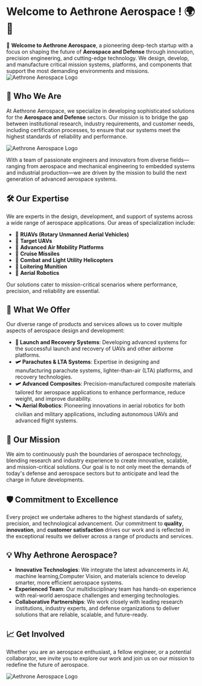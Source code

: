 # Welcome to Aethrone Aerospace ! 🌍🚀

👋 **Welcome to Aethrone Aerospace**, a pioneering deep-tech startup with a focus on shaping the future of **Aerospace and Defense** through innovation, precision engineering, and cutting-edge technology. We design, develop, and manufacture critical mission systems, platforms, and components that support the most demanding environments and missions.
![Aethrone Aerospace Logo](https://media.licdn.com/dms/image/v2/C4D1BAQGWe66Q1-VUxA/company-background_10000/company-background_10000/0/1596710836708/aethrone_aerospace_cover?e=2147483647&v=beta&t=ZOQu9UUuGlA3NelwEcEP6w5ZsvO63zA-14F4Vm5sHE8)

## 🌟 **Who We Are**
At Aethrone Aerospace, we specialize in developing sophisticated solutions for the **Aerospace and Defense** sectors. Our mission is to bridge the gap between institutional research, industry requirements, and customer needs, including certification processes, to ensure that our systems meet the highest standards of reliability and performance.

![Aethrone Aerospace Logo](https://www.aethroneaerospace.com/assets/Variant2-Z0rb2iw_.png)


With a team of passionate engineers and innovators from diverse fields—ranging from aerospace and mechanical engineering to embedded systems and industrial production—we are driven by the mission to build the next generation of advanced aerospace systems.

## 🛠️ **Our Expertise**
We are experts in the design, development, and support of systems across a wide range of aerospace applications. Our areas of specialization include:

- 🚁 **RUAVs (Rotary Unmanned Aerial Vehicles)** 
- 🎯 **Target UAVs** 
- 🚀 **Advanced Air Mobility Platforms** 
- 🎯 **Cruise Missiles** 
- 🚁 **Combat and Light Utility Helicopters**
- 🎯 **Loitering Munition**
- 🤖 **Aerial Robotics** 

Our solutions cater to mission-critical scenarios where performance, precision, and reliability are essential.


## 🚀 **What We Offer**
Our diverse range of products and services allows us to cover multiple aspects of aerospace design and development:
- **🚁 Launch and Recovery Systems**: Developing advanced systems for the successful launch and recovery of UAVs and other airborne platforms.
- **🛩️ Parachutes & LTA Systems**: Expertise in designing and manufacturing parachute systems, lighter-than-air (LTA) platforms, and recovery technologies.
- **🛩️ Advanced Composites**: Precision-manufactured composite materials tailored for aerospace applications to enhance performance, reduce weight, and improve durability.
- **🛰️ Aerial Robotics**: Pioneering innovations in aerial robotics for both civilian and military applications, including autonomous UAVs and advanced flight systems.

## 🎯 **Our Mission**
We aim to continuously push the boundaries of aerospace technology, blending research and industry experience to create innovative, scalable, and mission-critical solutions. Our goal is to not only meet the demands of today's defense and aerospace sectors but to anticipate and lead the charge in future developments.

## 🛡️ **Commitment to Excellence**
Every project we undertake adheres to the highest standards of safety, precision, and technological advancement. Our commitment to **quality**, **innovation**, and **customer satisfaction** drives our work and is reflected in the exceptional results we deliver across a range of products and services.

## 💡 **Why Aethrone Aerospace?**
- **Innovative Technologies**: We integrate the latest advancements in AI, machine learning,Computer Vision, and materials science to develop smarter, more efficient aerospace systems.
- **Experienced Team**: Our multidisciplinary team has hands-on experience with real-world aerospace challenges and emerging technologies.
- **Collaborative Partnerships**: We work closely with leading research institutions, industry experts, and defense organizations to deliver solutions that are reliable, scalable, and future-ready.

## 📈 **Get Involved**
Whether you are an aerospace enthusiast, a fellow engineer, or a potential collaborator, we invite you to explore our work and join us on our mission to redefine the future of aerospace.

![Aethrone Aerospace Logo](https://www.aethroneaerospace.com/assets/frtimg5-DjxcvoDf.png)
